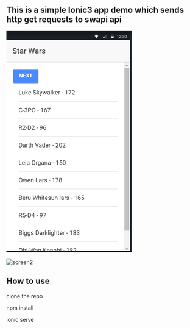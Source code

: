 ## This is a simple Ionic3 app demo which sends http get requests to swapi api


![screenshot](src/assets/star1.png)





![screen2](src/assets/star2.png)




## How to use

<p>clone the repo</p>
<p>npm install </p>
<p>ionic serve</p>
